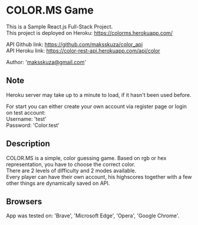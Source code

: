 # COLOR.MS Game

This is a Sample React.js Full-Stack Project.  
This project is deployed on Heroku: https://colorms.herokuapp.com/  

API Github link: https://github.com/maksskuza/color_api  
API Heroku link: https://color-rest-api.herokuapp.com/api/color  

Author: 'maksskuza@gmail.com'

## Note

Heroku server may take up to a minute to load, if it hasn't been used before.  

For start you can either create your own account via register page or login on test account:  
Username: 'test'  
Password: 'Color.test'  

## Description

COLOR.MS is a simple, color guessing game. Based on rgb or hex representation, you have to choose the correct color.  
There are 2 levels of difficulty and 2 modes available.  
Every player can have their own account, his highscores together with a few other things are dynamically saved on API.  

## Browsers

App was tested on: 'Brave', 'Microsoft Edge', 'Opera', 'Google Chrome'.
